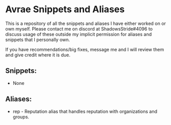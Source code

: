 # Avrae Snippets and Aliases

This is a repository of all the snippets and aliases I have either worked on or own myself. Please contact me on discord at ShadowsStride#4096 to discuss usage of these outside my implicit permission for aliases and snippets that I personally own. 

If you have recommendations/big fixes, message me and I will review them and give credit where it is due.

## Snippets:
- None

## Aliases:
- rep - Reputation alias that handles reputation with organizations and groups.